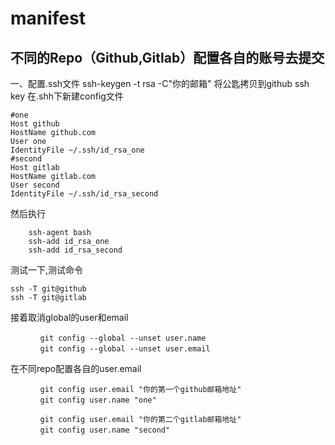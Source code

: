# manifest
## 不同的Repo（Github,Gitlab）配置各自的账号去提交
一、配置.ssh文件
ssh-keygen -t rsa -C"你的邮箱"
将公匙拷贝到github ssh key
在.shh下新建config文件
```
#one                                        
Host github
HostName github.com
User one
IdentityFile ~/.ssh/id_rsa_one
#second                            
Host gitlab
HostName gitlab.com
User second
IdentityFile ~/.ssh/id_rsa_second
```
然后执行

```
    ssh-agent bash
    ssh-add id_rsa_one
    ssh-add id_rsa_second
```
测试一下,测试命令
```
ssh -T git@github 
ssh -T git@gitlab
```
接着取消global的user和email
```
　　　　git config --global --unset user.name
　　　　git config --global --unset user.email
```

在不同repo配置各自的user.email
```
　　　　git config user.email "你的第一个github邮箱地址"
　　　　git config user.name "one"

　　　　git config user.email "你的第二个gitlab邮箱地址"
　　　　git config user.name "second"
```
